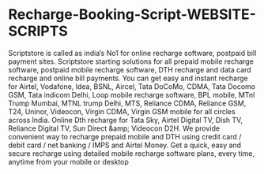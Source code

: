 # Recharge-Booking-Script-WEBSITE-SCRIPTS
Scriptstore is called as india’s No1 for online recharge software, postpaid bill payment sites. Scriptstore starting solutions for all prepaid mobile recharge software, postpaid mobile recharge software, DTH recharge and data card recharge and online bill payments. You can get easy and instant recharge for Airtel, Vodafone, Idea, BSNL, Aircel, Tata DoCoMo, CDMA, Tata Docomo GSM, Tata indicom Delhi, Loop mobile recharge software, BPL mobile, MTnl Trump Mumbai, MTNL trump Delhi,  MTS, Reliance CDMA, Reliance GSM, T24, Uninor, Videocon, Virgin CDMA, Virgin GSM mobile for all circles across India. Online Dth recharge for Tata Sky, Airtel Digital TV, Dish TV, Reliance Digital TV, Sun Direct &amp;amp; Videocon D2H. We provide convenient way to recharge prepaid mobile and DTH using credit card / debit card / net banking / IMPS and Airtel Money. Get a quick, easy and secure recharge using detailed mobile recharge software plans, every time, anytime from your mobile or desktop
